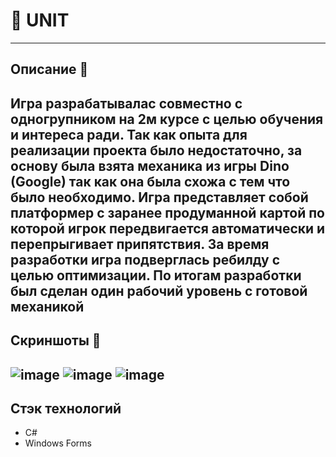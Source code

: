 # 🔲 UNIT
---

## Описание 📒
Игра разрабатывалас совместно с одногрупником на 2м курсе с целью обучения и интереса ради. Так как опыта для реализации проекта было недостаточно, за основу была взята механика из игры Dino (Google) так как
она была схожа с тем что было необходимо. Игра представляет собой платформер с заранее продуманной картой по которой игрок передвигается автоматически и перепрыгивает припятствия.
За время разработки игра подверглась ребилду с целью оптимизации. По итогам разработки был сделан один рабочий уровень с готовой механикой
---

## Скриншоты 📸
![image](https://github.com/user-attachments/assets/ad82c4b9-03dd-47a2-8d97-26a1b4948531) ![image](https://github.com/user-attachments/assets/f5a618d8-5a9b-4a3b-aedd-5cae76106254)
![image](https://github.com/user-attachments/assets/5854a471-2d1f-4557-9ee3-1ec4b04bdeeb)
---

## Стэк технологий
 - C#
 - Windows Forms
